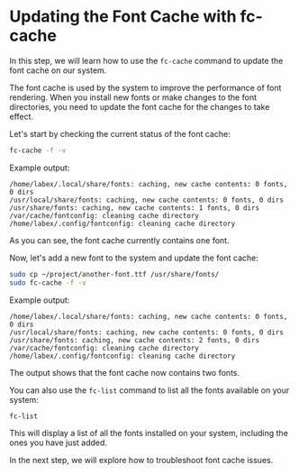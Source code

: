 # Updating the Font Cache with fc-cache

In this step, we will learn how to use the `fc-cache` command to update the font cache on our system.

The font cache is used by the system to improve the performance of font rendering. When you install new fonts or make changes to the font directories, you need to update the font cache for the changes to take effect.

Let's start by checking the current status of the font cache:

```bash
fc-cache -f -v
```

Example output:

```
/home/labex/.local/share/fonts: caching, new cache contents: 0 fonts, 0 dirs
/usr/local/share/fonts: caching, new cache contents: 0 fonts, 0 dirs
/usr/share/fonts: caching, new cache contents: 1 fonts, 0 dirs
/var/cache/fontconfig: cleaning cache directory
/home/labex/.config/fontconfig: cleaning cache directory
```

As you can see, the font cache currently contains one font.

Now, let's add a new font to the system and update the font cache:

```bash
sudo cp ~/project/another-font.ttf /usr/share/fonts/
sudo fc-cache -f -v
```

Example output:

```
/home/labex/.local/share/fonts: caching, new cache contents: 0 fonts, 0 dirs
/usr/local/share/fonts: caching, new cache contents: 0 fonts, 0 dirs
/usr/share/fonts: caching, new cache contents: 2 fonts, 0 dirs
/var/cache/fontconfig: cleaning cache directory
/home/labex/.config/fontconfig: cleaning cache directory
```

The output shows that the font cache now contains two fonts.

You can also use the `fc-list` command to list all the fonts available on your system:

```bash
fc-list
```

This will display a list of all the fonts installed on your system, including the ones you have just added.

In the next step, we will explore how to troubleshoot font cache issues.
